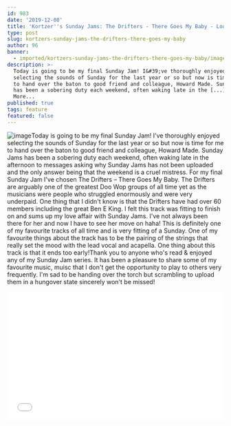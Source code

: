 ```yaml
---
id: 983
date: '2019-12-08'
title: 'Kortzer''s Sunday Jams: The Drifters - There Goes My Baby - Loose Lips'
type: post
slug: kortzers-sunday-jams-the-drifters-there-goes-my-baby
author: 96
banner:
  - imported/kortzers-sunday-jams-the-drifters-there-goes-my-baby/image983.jpeg
description: >-
  Today is going to be my final Sunday Jam! I&#39;ve thoroughly enjoyed
  selecting the sounds of Sunday for the last year or so but now is time for me
  to hand over the baton to good friend and colleague, Howard Made. Sunday Jams
  has been a sobering duty each weekend, often waking late in the [...]Read
  More...
published: true
tags: feature
featured: false
---
```

![image](../imported/kortzers-sunday-jams-the-drifters-there-goes-my-baby/image983.jpeg)Today is going to be my final Sunday Jam! I've thoroughly enjoyed selecting the sounds of Sunday for the last year or so but now is time for me to hand over the baton to good friend and colleague, Howard Made. Sunday Jams has been a sobering duty each weekend, often waking late in the afternoon to messages asking why Sunday Jams has not been uploaded and the only answer being that the weekend is a cruel mistress. For my final Sunday Jam I've chosen The Drifters – There Goes My Baby. The Drifters are arguably one of the greatest Doo Wop groups of all time yet as the musicians were people who struggled enormously and were very underpaid. One thing that I didn't know is that the Drifters have had over 60 members including the great Ben E King. I felt this track was fitting to finish on and sums up my love affair with Sunday Jams. I've not always been there for her and now I have to see her move on haha! This is definitely one of my favourite tracks of all time and is very fitting of a Sunday. One of my favourite things about the track has to be the pairing of the strings that really set the mood with the lead vocal and acapella. One thing about this track is that it ends too early!Thank you to anyone who's read & enjoyed any of my Sunday Jam series. It has been a pleasure to share some of my favourite music, muisc that I don't get the opportunity to play to others very frequently. I'm sad to be handing over the torch but scrambling to upload them in a hungover state sincerely won't be missed!

<iframe width='100%' height='300' scrolling='no' frameborder='no' allow='autoplay' src='//www.youtube.com/embed/i3HXy9mGPpI?wmode=opaque'></iframe>